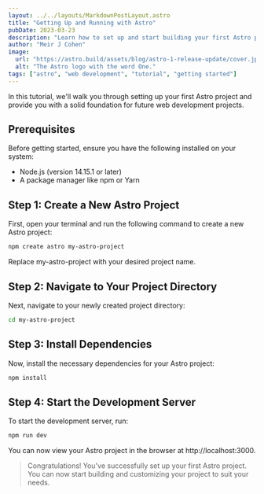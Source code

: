 ```yaml
---
layout: ../../layouts/MarkdownPostLayout.astro
title: "Getting Up and Running with Astro"
pubDate: 2023-03-23
description: "Learn how to set up and start building your first Astro project with this step-by-step guide."
author: "Meir J Cohen"
image:
  url: "https://astro.build/assets/blog/astro-1-release-update/cover.jpeg"
  alt: "The Astro logo with the word One."
tags: ["astro", "web development", "tutorial", "getting started"]
---
```


In this tutorial, we'll walk you through setting up your first Astro project and provide you with a solid foundation for future web development projects.

## Prerequisites

Before getting started, ensure you have the following installed on your system:

- Node.js (version 14.15.1 or later)
- A package manager like npm or Yarn

## Step 1: Create a New Astro Project

First, open your terminal and run the following command to create a new Astro project:

```bash
npm create astro my-astro-project
```

Replace my-astro-project with your desired project name.

## Step 2: Navigate to Your Project Directory

Next, navigate to your newly created project directory:

```bash
cd my-astro-project
```

## Step 3: Install Dependencies

Now, install the necessary dependencies for your Astro project:

```bash
npm install
```

## Step 4: Start the Development Server

To start the development server, run:

```bash
npm run dev
```

You can now view your Astro project in the browser at http://localhost:3000.

> Congratulations! You've successfully set up your first Astro project. You can now start building and customizing your project to suit your needs.
